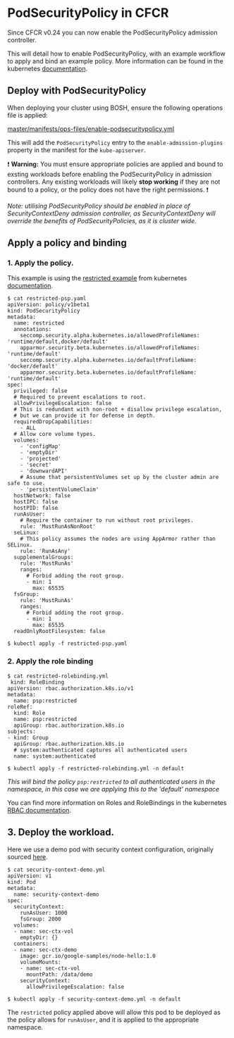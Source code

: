 
# PodSecurityPolicy in CFCR

Since CFCR v0.24 you can now enable the PodSecurityPolicy admission controller. 

This will detail how to enable PodSecurityPolicy, with an example workflow to apply and bind an example policy. More information can be found in the kubernetes [documentation](https://kubernetes.io/docs/concepts/policy/pod-security-policy).

## Deploy with PodSecurityPolicy
When deploying your cluster using BOSH, ensure the following operations file is applied:

[master/manifests/ops-files/enable-podsecuritypolicy.yml](https://github.com/cloudfoundry-incubator/kubo-deployment/blob/master/manifests/ops-files/enable-podsecuritypolicy.yml)

This will add the `PodSecurityPolicy` entry to the `enable-admission-plugins` property in the manifest for the `kube-apiserver`.

:exclamation: **Warning:** You must ensure appropriate policies are applied and bound to exsting workloads before enabling the PodSecurityPolicy in admission controllers. Any existing workloads will likely **stop working** if they are not bound to a policy, or the policy does not have the right permissions. :exclamation:

_Note: utilising PodSecurityPolicy should be enabled in place of SecurityContextDeny admission controller, as SecurityContextDeny will override the benefits of PodSecurityPolicies, as it is cluster wide._

## Apply a policy and binding

### 1. Apply the policy. 

This example is using the [restricted example](https://raw.githubusercontent.com/kubernetes/website/master/content/en/examples/policy/restricted-psp.yaml) from kubernetes [documentation](https://kubernetes.io/docs/concepts/policy/pod-security-policy/).
```
$ cat restricted-psp.yaml
apiVersion: policy/v1beta1
kind: PodSecurityPolicy
metadata:
  name: restricted
  annotations:
    seccomp.security.alpha.kubernetes.io/allowedProfileNames: 'runtime/default,docker/default'
    apparmor.security.beta.kubernetes.io/allowedProfileNames: 'runtime/default'
    seccomp.security.alpha.kubernetes.io/defaultProfileName:  'docker/default'
    apparmor.security.beta.kubernetes.io/defaultProfileName:  'runtime/default'
spec:
  privileged: false
  # Required to prevent escalations to root.
  allowPrivilegeEscalation: false
  # This is redundant with non-root + disallow privilege escalation,
  # but we can provide it for defense in depth.
  requiredDropCapabilities:
    - ALL
  # Allow core volume types.
  volumes:
    - 'configMap'
    - 'emptyDir'
    - 'projected'
    - 'secret'
    - 'downwardAPI'
    # Assume that persistentVolumes set up by the cluster admin are safe to use.
    - 'persistentVolumeClaim'
  hostNetwork: false
  hostIPC: false
  hostPID: false
  runAsUser:
    # Require the container to run without root privileges.
    rule: 'MustRunAsNonRoot'
  seLinux:
    # This policy assumes the nodes are using AppArmor rather than SELinux.
    rule: 'RunAsAny'
  supplementalGroups:
    rule: 'MustRunAs'
    ranges:
      # Forbid adding the root group.
      - min: 1
        max: 65535
  fsGroup:
    rule: 'MustRunAs'
    ranges:
      # Forbid adding the root group.
      - min: 1
        max: 65535
  readOnlyRootFilesystem: false
  ```
`$ kubectl apply -f restricted-psp.yaml`
 
### 2. Apply the role binding

```
$ cat restricted-rolebinding.yml
 kind: RoleBinding
apiVersion: rbac.authorization.k8s.io/v1
metadata:
  name: psp:restricted
roleRef:
  kind: Role
  name: psp:restricted
  apiGroup: rbac.authorization.k8s.io
subjects:
- kind: Group
  apiGroup: rbac.authorization.k8s.io
  # system:authenticated captures all authenticated users
  name: system:authenticated
```
`$ kubectl apply -f restricted-rolebinding.yml -n default
`

_This will bind the policy `psp:restricted` to all authenticated users in the namespace, in this case we are applying this to the 'default' namespace_

You can find more information on Roles and RoleBindings in the kubernetes [RBAC documentation](https://kubernetes.io/docs/reference/access-authn-authz/rbac/).

## 3. Deploy the workload. 
Here we use a demo pod with security context configuration, originally sourced [here](https://kubernetes.io/docs/tasks/configure-pod-container/security-context/).

```
$ cat security-context-demo.yml
apiVersion: v1
kind: Pod
metadata:
  name: security-context-demo
spec:
  securityContext:
    runAsUser: 1000
    fsGroup: 2000
  volumes:
  - name: sec-ctx-vol
    emptyDir: {}
  containers:
  - name: sec-ctx-demo
    image: gcr.io/google-samples/node-hello:1.0
    volumeMounts:
    - name: sec-ctx-vol
      mountPath: /data/demo
    securityContext:
      allowPrivilegeEscalation: false
```
`$ kubectl apply -f security-context-demo.yml -n default`

The `restricted` policy applied above will allow this pod to be deployed as the policy allows for `runAsUser`, and it is applied to the appropriate namespace.
